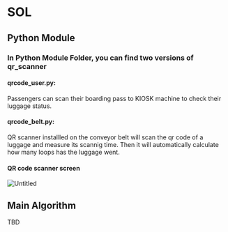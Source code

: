 # SOL

## Python Module

### In Python Module Folder, you can find two versions of qr_scanner

#### qrcode_user.py:
Passengers can scan their boarding pass to KIOSK machine to check their luggage status.

#### qrcode_belt.py:
QR scanner installled on the conveyor belt will scan the qr code of a luggage and measure its scannig time.
Then it will automatically calculate how many loops has the luggage went.

#### QR code scanner screen
![Untitled](https://user-images.githubusercontent.com/68123073/108533939-f0bb0900-731c-11eb-8119-fb4927367834.png)

## Main Algorithm
TBD
